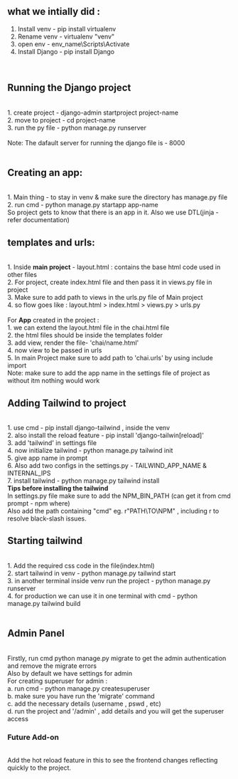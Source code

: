 ## what we intially did : <br>
1. Install venv - pip install virtualenv <br>
2. Rename venv - virtualenv "venv" <br>
3. open env - env_name\Scripts\Activate<br>
4. Install Django - pip install Django <br>
<br>
<h2>Running the Django project </h2><br>
1. create project - django-admin startproject project-name <br>
2. move to project - cd project-name <br>
3. run the py file - python manage.py runserver <br><br>
Note: The dafault server for running the django file is - 8000
<br><br>
<h2>Creating an app:</h2><br>
1. Main thing - to stay in venv & make sure the directory has manage.py file <br>
2. run cmd - python manage.py startapp app-name <br>
So project gets to know that there is an app in it. Also we use DTL(jinja - refer documentation) <br>

<h2>templates and urls:</h2><br>
1. Inside <b>main project</b> - layout.html : contains the base html code used in other files<br>
2. For project, create index.html file and then pass it in views.py file in project <br>
3. Make sure to add path to views in the urls.py file of Main project <br>
4. so flow goes like : layout.html > index.html > views.py > urls.py <br>
<br>
For <b>App</b> created in the project : <br>
1. we can extend the layout.html file in the chai.html file <br>
2. the html files should be inside the templates folder <br>
3. add view, render the file- 'chai/name.html' <br>
4. now view to be passed in urls <br>
5. In main Project make sure to add path to 'chai.urls' by using include import<br>
Note: make sure to add the app name in the settings file of project as without itm nothing would work <br>

<h2>Adding Tailwind to project</h2><br>
1. use cmd - pip install django-tailwind , inside the venv <br>
2. also install the reload feature - pip install 'django-tailwin[reload]' <br>
3. add 'tailwind' in settings file <br>
4. now initialize tailwind - python manage.py tailwind init <br>
5. give app name in prompt <br>
6. Also add two configs in the settings.py - TAILWIND_APP_NAME & INTERNAL_IPS<br>
7. install tailwind - python manage.py tailwind install <br>
<b>Tips before installing the tailwind</b> <br>
In settings.py file make sure to add the NPM_BIN_PATH (can get it from cmd prompt - npm where)<br>
Also add the path containing "cmd" eg. r"PATH\TO\NPM" , including r to resolve black-slash issues.<br>

<h2>Starting tailwind</h2><br>
1. Add the required css code in the file(index.html)<br>
2. start tailwind in venv - python manage.py tailwind start <br>
3. in another terminal inside venv run the project - python manage.py runserver <br>
4. for production we can use it in one terminal with cmd - python manage.py tailwind build <br><br>
<h2>Admin Panel</h2><br>
Firstly, run cmd python manage.py migrate to get the admin authentication and remove the migrate errors <br>
Also by default we have settings for admin <br>
For creating superuser for admin : <br> 
a. run cmd - python manage.py createsuperuser <br>
b. make sure you have run the 'migrate' command <br>
c. add the necessary details (username , pswd , etc) <br>
d. run the project and '/admin' , add details and you will get the superuser access <br>




<h3>Future Add-on</h3><br>
Add the hot reload feature in this to see the frontend changes reflecting quickly to the project.<br>
